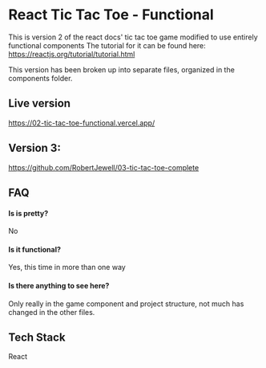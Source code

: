# React Tic Tac Toe - Functional

This is version 2 of the react docs' tic tac toe game modified to use entirely functional components
The tutorial for it can be found here: https://reactjs.org/tutorial/tutorial.html

This version has been broken up into separate files, organized in the components folder.

## Live version

https://02-tic-tac-toe-functional.vercel.app/

## Version 3:

https://github.com/RobertJewell/03-tic-tac-toe-complete

## FAQ

#### Is is pretty?

No

#### Is it functional?

Yes, this time in more than one way

#### Is there anything to see here?

Only really in the game component and project structure, not much has changed in the other files.

## Tech Stack

React
